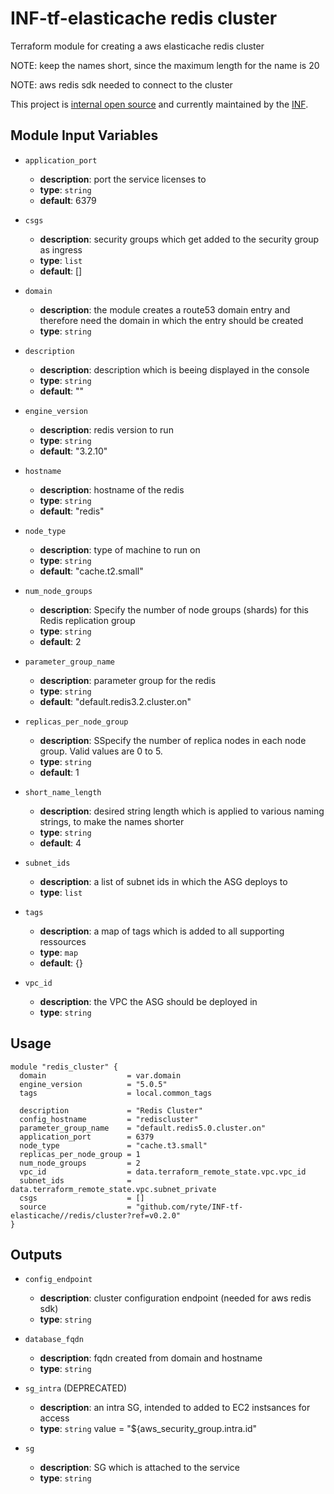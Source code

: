 # INF-tf-elasticache redis cluster

Terraform module for creating a aws elasticache redis cluster

NOTE: keep the names short, since the maximum length for the name is 20

NOTE: aws redis sdk needed to connect to the cluster

This project is [internal open source](https://en.wikipedia.org/wiki/Inner_source)
and currently maintained by the [INF](https://github.com/orgs/ryte/teams/inf).

## Module Input Variables

- `application_port`
    -  __description__: port the service licenses to
    -  __type__: `string`
    -  __default__: 6379

- `csgs`
    -  __description__: security groups which get added to the security group as ingress
    -  __type__: `list`
    -  __default__: []


- `domain`
    -  __description__: the module creates a route53 domain entry and therefore need the domain in which the entry should be created
    -  __type__: `string`

- `description`
    -  __description__: description which is beeing displayed in the console
    -  __type__: `string`
    -  __default__: ""

- `engine_version`
    -  __description__: redis version to run
    -  __type__: `string`
    -  __default__: "3.2.10"


- `hostname`
    -  __description__: hostname of the redis
    -  __type__: `string`
    -  __default__: "redis"


- `node_type`
    -  __description__: type of machine to run on
    -  __type__: `string`
    -  __default__: "cache.t2.small"


- `num_node_groups`
    -  __description__: Specify the number of node groups (shards) for this Redis replication group
    -  __type__: `string`
    -  __default__: 2

- `parameter_group_name`
    -  __description__: parameter group for the redis
    -  __type__: `string`
    -  __default__: "default.redis3.2.cluster.on"

- `replicas_per_node_group`
    -  __description__: SSpecify the number of replica nodes in each node group. Valid values are 0 to 5.
    -  __type__: `string`
    -  __default__: 1


- `short_name_length`
    -  __description__: desired string length which is applied to various naming strings, to make the names shorter
    -  __type__: `string`
    -  __default__: 4


- `subnet_ids`
    -  __description__: a list of subnet ids in which the ASG deploys to
    -  __type__: `list`


- `tags`
    -  __description__: a map of tags which is added to all supporting ressources
    -  __type__: `map`
    -  __default__: {}


- `vpc_id`
    -  __description__: the VPC the ASG should be deployed in
    -  __type__: `string`



## Usage

```hcl
module "redis_cluster" {
  domain                  = var.domain
  engine_version          = "5.0.5"
  tags                    = local.common_tags

  description             = "Redis Cluster"
  config_hostname         = "rediscluster"
  parameter_group_name    = "default.redis5.0.cluster.on"
  application_port        = 6379
  node_type               = "cache.t3.small"
  replicas_per_node_group = 1
  num_node_groups         = 2
  vpc_id                  = data.terraform_remote_state.vpc.vpc_id
  subnet_ids              = data.terraform_remote_state.vpc.subnet_private
  csgs                    = []
  source                  = "github.com/ryte/INF-tf-elasticache//redis/cluster?ref=v0.2.0"
}
```

## Outputs

- `config_endpoint`
    -  __description__: cluster configuration endpoint (needed for aws redis sdk)
    -  __type__: `string`


- `database_fqdn`
    -  __description__: fqdn created from domain and hostname
    -  __type__: `string`


- `sg_intra` (DEPRECATED)
    -  __description__: an intra SG, intended to added to EC2 instsances for access
    -  __type__: `string`
  value = "${aws_security_group.intra.id"


- `sg`
    -  __description__: SG which is attached to the service
    -  __type__: `string`
